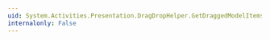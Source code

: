 ```yaml
---
uid: System.Activities.Presentation.DragDropHelper.GetDraggedModelItems(System.Windows.DragEventArgs)
internalonly: False
---
```

